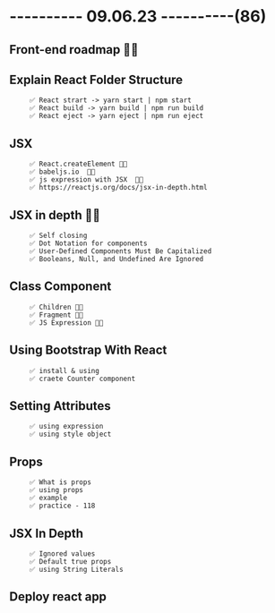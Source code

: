 # ---------- 09.06.23 ----------(86)

## Front-end roadmap 👍🏻

## Explain React Folder Structure

         ✅ React strart -> yarn start | npm start
         ✅ React build -> yarn build | npm run build
         ✅ React eject -> yarn eject | npm run eject

## JSX

         ✅ React.createElement 👍🏻
         ✅ babeljs.io  👍🏻
         ✅ js expression with JSX  👍🏻
         ✅ https://reactjs.org/docs/jsx-in-depth.html

## JSX in depth 👍🏻

         ✅ Self closing
         ✅ Dot Notation for components
         ✅ User-Defined Components Must Be Capitalized
         ✅ Booleans, Null, and Undefined Are Ignored

## Class Component

         ✅ Children 👍🏻
         ✅ Fragment 👍🏻
         ✅ JS Expression 👍🏻

## Using Bootstrap With React

         ✅ install & using
         ✅ craete Counter component

## Setting Attributes

         ✅ using expression
         ✅ using style object

## Props

         ✅ What is props
         ✅ using props
         ✅ example
         ✅ practice - 118

## JSX In Depth

         ✅ Ignored values
         ✅ Default true props
         ✅ using String Literals

## Deploy react app
